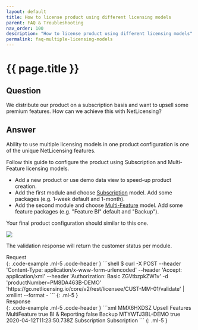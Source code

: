 ```yaml
---
layout: default
title: How to license product using different licensing models
parent: FAQ & Troubleshooting
nav_order: 100
description: "How to license product using different licensing models"
permalink: faq-multiple-licensing-models
---
```


{{ page.title }}
=============

## Question

We distribute our product on a subscription basis and want to upsell some premium features. How can we achieve this with NetLicensing?

## Answer

Ability to use multiple licensing models in one product configuration is one of the unique NetLicensing features.

Follow this guide to configure the product using Subscription and Multi-Feature licensing models.

- Add a new product or use demo data view to speed-up product creation.
- Add the first module and choose [Subscription](subscription) model. Add some packages (e.g. 1-week default and 1-month).
- Add the second module and choose [Multi-Feature](multi-feature) model. Add some feature packages (e.g. "Feature BI" default and "Backup").

Your final product configuration should similar to this one.

<a href="assets/images/faq-multiple-licensing-models.png" class="imagelink" data-lightbox="multiple-licensing-models" data-title="Configure product using different licensing models" data-alt="Configure product using different licensing models">
  <img src="assets/images/faq-multiple-licensing-models.png" />
</a>


The validation response will return the customer status per module.

<div>Request</div>
{: .code-example .ml-5 .code-header }
```shell
$ curl -X POST --header 'Content-Type: application/x-www-form-urlencoded' --header 'Accept: application/xml' --header 'Authorization: Basic ZGVtbzpkZW1v' -d 'productNumber=PM8DA463B-DEMO' 'https://go.netlicensing.io/core/v2/rest/licensee/CUST-MM-01/validate' | xmllint --format -
```
{: .ml-5 }

<div>Response</div>
{: .code-example .ml-5 .code-header }
```xml
<?xml version="1.0" encoding="UTF-8" standalone="yes"?>
<ns2:netlicensing xmlns="http://www.w3.org/2000/09/xmldsig#" xmlns:ns2="http://netlicensing.labs64.com/schema/context" ttl="2020-04-02T12:23:50.738Z">
  <ns2:infos/>
  <ns2:items>
    <ns2:item type="ProductModuleValidation">
      <ns2:property name="productModuleNumber">MMX6HXDSZ</ns2:property>
      <ns2:property name="productModuleName">Upsell Features</ns2:property>
      <ns2:property name="licensingModel">MultiFeature</ns2:property>
      <ns2:list name="FEATURE-BI">
        <ns2:property name="valid">true</ns2:property>
        <ns2:property name="featureName">BI &amp; Reporting </ns2:property>
      </ns2:list>
      <ns2:list name="FEATURE-BCK">
        <ns2:property name="valid">false</ns2:property>
        <ns2:property name="featureName">Backup</ns2:property>
      </ns2:list>
    </ns2:item>
    <ns2:item type="ProductModuleValidation">
      <ns2:property name="productModuleNumber">MTYWTJ3BL-DEMO</ns2:property>
      <ns2:property name="valid">true</ns2:property>
      <ns2:property name="expires">2020-04-12T11:23:50.738Z</ns2:property>
      <ns2:property name="productModuleName">Subscription</ns2:property>
      <ns2:property name="licensingModel">Subscription</ns2:property>
    </ns2:item>
  </ns2:items>
</ns2:netlicensing>
```
{: .ml-5 }
